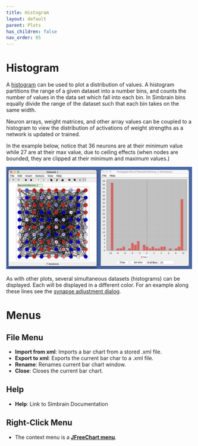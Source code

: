 ```yaml
---
title: Histogram
layout: default
parent: Plots
has_children: false
nav_order: 85
---
```


# Histogram

A [histogram](https://en.wikipedia.org/wiki/Histogram) can be used to plot a distribution of values. A histogram partitions the range of a given dataset into a number bins, and counts the number of values in the data set which fall into each bin. In Simbrain bins equally divide the range of the dataset such that each bin takes on the same width.

Neuron arrays, weight matrices, and other array values can be coupled to a histogram to view the distribution of activations of weight strengths as a network is updated or trained.

In the example below, notice that 36 neurons are at their minimum value while 27 are at their max value, due to ceiling effects (when nodes are bounded, they are clipped at their minimum and maximum values.)

<img src="../../assets/images/histogram.png" style="width:500px;"/> <br />


As with other plots, several simultaneous datasets (histograms) can be displayed. Each will be displayed in a different color. For an example along these lines see the [synapse adjustment dialog](/docs/network/otherDialogs.html#synapse-adjustment-dialog).

# Menus

## File Menu

- **Import from xml**: Imports a bar chart from a stored .xml file.
- **Export to xml**: Exports the current bar char to a .xml file.
- **Rename**: Renames current bar chart window.
- **Close**: Closes the current bar chart.

## Help

- **Help**: Link to Simbrain Documentation

## Right-Click Menu

- The context menu is a **[JFreeChart menu](./#jfreechart-right-click-menu)**.
